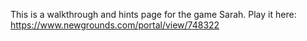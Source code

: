 This is a walkthrough and hints page for the game Sarah. Play it here:
https://www.newgrounds.com/portal/view/748322
